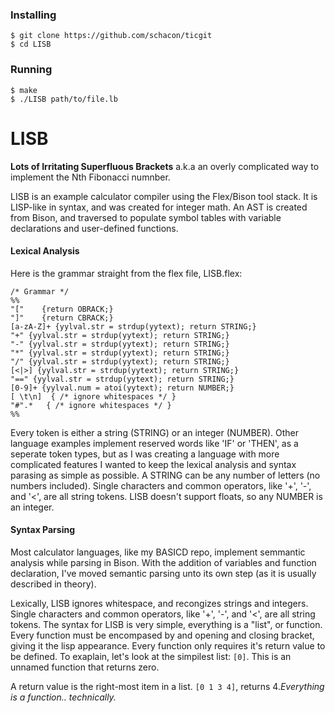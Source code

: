 ### Installing
```
$ git clone https://github.com/schacon/ticgit
$ cd LISB
```
### Running
```
$ make
$ ./LISB path/to/file.lb
```

# LISB
**Lots of Irritating Superfluous Brackets** a.k.a an overly complicated way to implement the Nth Fibonacci numnber.

LISB is an example calculator compiler using the Flex/Bison tool stack. It is LISP-like in syntax, and was created for integer math. An AST is created from Bison, and traversed to populate symbol tables with variable declarations and user-defined functions.

#### Lexical Analysis
Here is the grammar straight from the flex file, LISB.flex:
```
/* Grammar */
%%
"["    {return OBRACK;}
"]"    {return CBRACK;}
[a-zA-Z]+ {yylval.str = strdup(yytext); return STRING;}
"+" {yylval.str = strdup(yytext); return STRING;}
"-" {yylval.str = strdup(yytext); return STRING;}
"*" {yylval.str = strdup(yytext); return STRING;}
"/" {yylval.str = strdup(yytext); return STRING;}
[<|>] {yylval.str = strdup(yytext); return STRING;}
"==" {yylval.str = strdup(yytext); return STRING;}
[0-9]+ {yylval.num = atoi(yytext); return NUMBER;}
[ \t\n]  { /* ignore whitespaces */ }
"#".*   { /* ignore whitespaces */ }
%%
```
Every token is either a string (STRING) or an integer (NUMBER). Other language examples implement reserved words like 'IF' or 'THEN', as a seperate token types, but as I was creating a language with more complicated features I wanted to keep the lexical analysis and syntax parasing as simple as possible. A STRING can be any number of letters (no numbers included). Single characters and common operators, like '+', '-', and '<', are all string tokens. LISB doesn't support floats, so any NUMBER is an integer.

#### Syntax Parsing
Most calculator languages, like my BASICD repo, implement semmantic analysis while parsing in Bison. With the addition of variables and function declaration, I've moved semantic parsing unto its own step (as it is usually described in theory).

Lexically, LISB ignores whitespace, and recongizes strings and integers. Single characters and common operators, like '+', '-', and '<', are all string tokens. The syntax for LISB is very simple, everything is a "list", or function. Every function must be encompased by and opening and closing bracket, giving it the lisp appearance. Every function only requires it's return value to be defined. To exaplain, let's look at the simpilest list: `[0]`. This is an unnamed function that returns zero.

A return value is the right-most item in a list. `[0 1 3 4]`, returns 4.*Everything is a function.. technically.* 